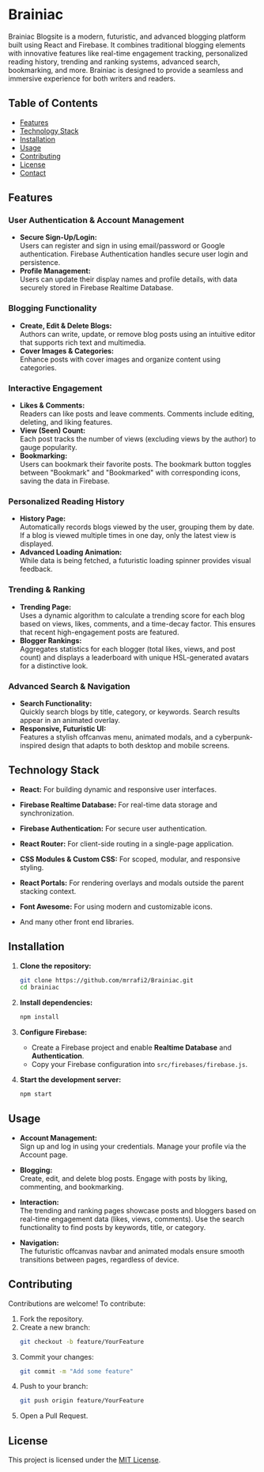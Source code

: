 
# Brainiac 

Brainiac Blogsite is a modern, futuristic, and advanced blogging platform built using React and Firebase. It combines traditional blogging elements with innovative features like real-time engagement tracking, personalized reading history, trending and ranking systems, advanced search, bookmarking, and more. Brainiac is designed to provide a seamless and immersive experience for both writers and readers.

## Table of Contents
- [Features](#features)
- [Technology Stack](#technology-stack)
- [Installation](#installation)
- [Usage](#usage)
- [Contributing](#contributing)
- [License](#license)
- [Contact](#contact)

## Features

### User Authentication & Account Management
- **Secure Sign-Up/Login:**  
  Users can register and sign in using email/password or Google authentication. Firebase Authentication handles secure user login and persistence.
- **Profile Management:**  
  Users can update their display names and profile details, with data securely stored in Firebase Realtime Database.

### Blogging Functionality
- **Create, Edit & Delete Blogs:**  
  Authors can write, update, or remove blog posts using an intuitive editor that supports rich text and multimedia.
- **Cover Images & Categories:**  
  Enhance posts with cover images and organize content using categories.

### Interactive Engagement
- **Likes & Comments:**  
  Readers can like posts and leave comments. Comments include editing, deleting, and liking features.
- **View (Seen) Count:**  
  Each post tracks the number of views (excluding views by the author) to gauge popularity.
- **Bookmarking:**  
  Users can bookmark their favorite posts. The bookmark button toggles between "Bookmark" and "Bookmarked" with corresponding icons, saving the data in Firebase.

### Personalized Reading History
- **History Page:**  
  Automatically records blogs viewed by the user, grouping them by date. If a blog is viewed multiple times in one day, only the latest view is displayed.
- **Advanced Loading Animation:**  
  While data is being fetched, a futuristic loading spinner provides visual feedback.

### Trending & Ranking
- **Trending Page:**  
  Uses a dynamic algorithm to calculate a trending score for each blog based on views, likes, comments, and a time-decay factor. This ensures that recent high-engagement posts are featured.
- **Blogger Rankings:**  
  Aggregates statistics for each blogger (total likes, views, and post count) and displays a leaderboard with unique HSL-generated avatars for a distinctive look.

### Advanced Search & Navigation
- **Search Functionality:**  
  Quickly search blogs by title, category, or keywords. Search results appear in an animated overlay.
- **Responsive, Futuristic UI:**  
  Features a stylish offcanvas menu, animated modals, and a cyberpunk-inspired design that adapts to both desktop and mobile screens.

## Technology Stack

- **React:** For building dynamic and responsive user interfaces.
  
- **Firebase Realtime Database:** For real-time data storage and synchronization.
- **Firebase Authentication:** For secure user authentication.
  
- **React Router:** For client-side routing in a single-page application.
  
- **CSS Modules & Custom CSS:** For scoped, modular, and responsive styling.
  
- **React Portals:** For rendering overlays and modals outside the parent stacking context.
  
- **Font Awesome:** For using modern and customizable icons.

- And many other front end libraries.

## Installation

1. **Clone the repository:**
   ```bash
   git clone https://github.com/mrrafi2/Brainiac.git
   cd brainiac
   ```

2. **Install dependencies:**
   ```bash
   npm install
   ```

3. **Configure Firebase:**
   - Create a Firebase project and enable **Realtime Database** and **Authentication**.
   - Copy your Firebase configuration into `src/firebases/firebase.js`.

4. **Start the development server:**
   ```bash
   npm start
   ```

## Usage

- **Account Management:**  
  Sign up and log in using your credentials. Manage your profile via the Account page.

- **Blogging:**  
  Create, edit, and delete blog posts. Engage with posts by liking, commenting, and bookmarking.
  
- **Interaction:**  
  The trending and ranking pages showcase posts and bloggers based on real-time engagement data (likes, views, comments). Use the search functionality to find posts by keywords, title, or category.

- **Navigation:**  
  The futuristic offcanvas navbar and animated modals ensure smooth transitions between pages, regardless of device.

## Contributing

Contributions are welcome! To contribute:
1. Fork the repository.
2. Create a new branch:  
   ```bash
   git checkout -b feature/YourFeature
   ```
3. Commit your changes:  
   ```bash
   git commit -m "Add some feature"
   ```
4. Push to your branch:  
   ```bash
   git push origin feature/YourFeature
   ```
5. Open a Pull Request.

## License

This project is licensed under the [MIT License](LICENSE).


